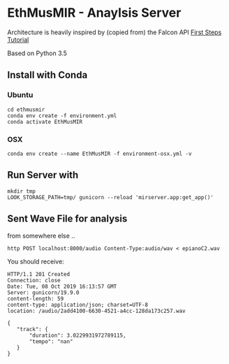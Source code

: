 # EthMusMIR - Anaylsis Server


Architecture is heavily inspired by (copied from) the Falcon API [First Steps Tutorial](https://falcon.readthedocs.io/en/stable/user/tutorial.html#first-steps)

Based on Python 3.5

## Install with Conda

### Ubuntu
```
cd ethmusmir
conda env create -f environment.yml
conda activate EthMusMIR
```
### OSX
```
conda env create --name EthMusMIR -f environment-osx.yml -v
```

## Run Server with

 ```
mkdir tmp
LOOK_STORAGE_PATH=tmp/ gunicorn --reload 'mirserver.app:get_app()'
```


## Sent Wave File for analysis

 from somewhere else ..

 ```
http POST localhost:8000/audio Content-Type:audio/wav < epianoC2.wav
```

You should receive:
 ```
HTTP/1.1 201 Created
Connection: close
Date: Tue, 08 Oct 2019 16:13:57 GMT
Server: gunicorn/19.9.0
content-length: 59
content-type: application/json; charset=UTF-8
location: /audio/2add4100-6630-4521-a4cc-128da173c257.wav

{
    "track": {
        "duration": 3.0229931972789115,
        "tempo": "nan"
    }
}
```
